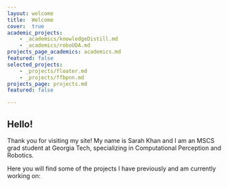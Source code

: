 ```yaml
---
layout: welcome
title:  Welcome
cover:  true
academic_projects:
    - _academics/knowledgeDistill.md
    - _academics/roboUDA.md
projects_page_academics: academics.md
featured: false
selected_projects:
    - _projects/floater.md
    - _projects/ffbpnn.md
projects_page: projects.md
featured: false

---
```


## Hello!
Thank you for visiting my site!  My name is Sarah Khan and I am an MSCS grad student at Georgia Tech, specializing in Computational Perception and Robotics.  

Here you will find some of the projects I have previously and am currently working on:
<!--projects_academics-->
<!--projects-->


